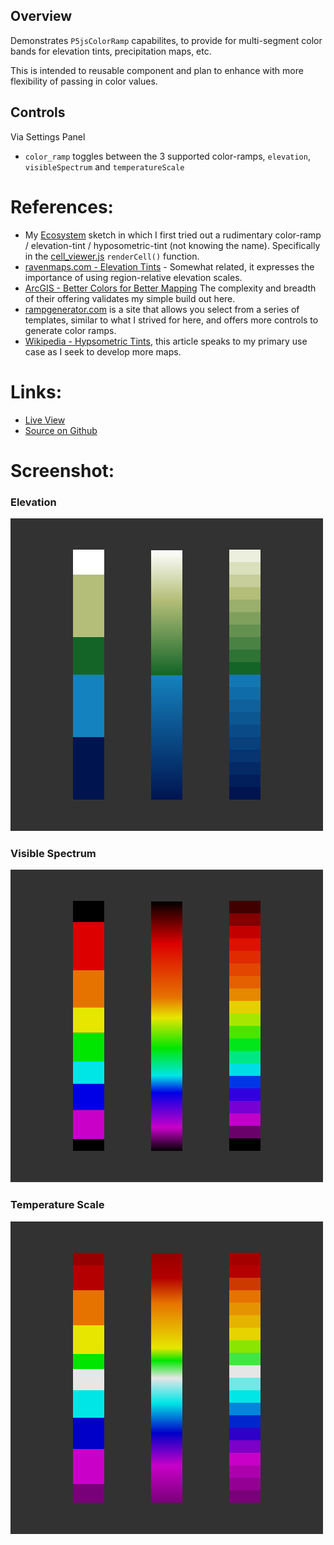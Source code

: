 ## Overview

Demonstrates `P5jsColorRamp` capabilites, to provide for multi-segment color bands for elevation tints, precipitation maps, etc.

This is intended to reusable component and plan to enhance with more flexibility of passing in color values.


## Controls

Via Settings Panel

- `color_ramp` toggles between the 3 supported color-ramps, `elevation`, `visibleSpectrum` and `temperatureScale`


# References:

* My [Ecosystem][sketch-ecosystem] sketch in which I first tried out a rudimentary color-ramp / elevation-tint / hyposometric-tint (not knowing the name). Specifically in the [cell_viewer.js][sketch-ecosystem-cellviewer] `renderCell()` function.
* [ravenmaps.com - Elevation Tints][ravenmaps-elevation-tints] - Somewhat related, it expresses the importance of using region-relative elevation scales.
* [ArcGIS - Better Colors for Better Mapping][arcgis-esri-better-colors] The complexity and breadth of their offering validates my simple build out here.
* [rampgenerator.com][rampgenerator] is a site that allows you select from a series of templates, similar to what I strived for here, and offers more controls to generate color ramps.
* [Wikipedia - Hypsometric Tints][wikipedia-hypsometric-tints], this article speaks to my primary use case as I seek to develop more maps.

# Links: 

* [Live View][live-view]
* [Source on Github][source-code]

# Screenshot:


### Elevation 
![screenshot-01][screenshot-01]

### Visible Spectrum
![screenshot-02][screenshot-02]

### Temperature Scale
![screenshot-03][screenshot-03]

[p5js-home]: https://p5js.org/
[source-code]: https://github.com/brianhonohan/sketchbook/tree/master/p5js/common/examples/color-ramp/
[live-view]: https://brianhonohan.com/sketchbook/p5js/common/examples/color-ramp/
[screenshot-01]: ./screenshot-01.png
[screenshot-02]: ./screenshot-02-visible-spectrum.png
[screenshot-03]: ./screenshot-03-temperature-scale.png

[sketch-ecosystem]: https://brianhonohan.com/sketchbook/p5js/ecosystem/
[sketch-ecosystem-cellviewer]: https://github.com/brianhonohan/sketchbook/blob/1047fa9d6a3c971ddb02c62d8f7fba7fcaaa4b43/p5js/ecosystem/classes/cell_viewer.js
[ravenmaps-elevation-tints]: https://www.ravenmaps.com/news/elevation-tints-1.html
[arcgis-esri-better-colors]: https://www.esri.com/arcgis-blog/products/js-api-arcgis/mapping/better-colors-for-better-mapping/
[rampgenerator]: https://rampgenerator.com/ 
[wikipedia-hypsometric-tints]: https://en.wikipedia.org/wiki/Hypsometric_tints
